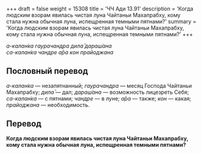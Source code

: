 +++
draft = false
weight = 15308
title = 'ЧЧ Ади 13.91'
description = 'Когда людским взорам явилась чистая луна Чайтаньи Махапрабху, кому стала нужна обычная луна, испещренная темными пятнами?'
summary = 'Когда людским взорам явилась чистая луна Чайтаньи Махапрабху, кому стала нужна обычная луна, испещренная темными пятнами?'
+++

_а-калан̇ка гаурачандра дила̄ дараш́ана  
са-калан̇ка чандре а̄ра кон прайоджана_

## Пословный перевод

_а_\-_калан̇ка_ — незапятнанный; _гаурачандра_ — месяц Господа Чайтаньи Махапрабху; _дила̄_ — дал; _дараш́ана_ — возможность лицезреть Себя; _са_\-_калан̇ка_ — с пятнами; _чандре_ — в луне; _а̄ра_ — также; _кон_ — какая; _прайоджана_ — необходимость.

## Перевод

**Когда людским взорам явилась чистая луна Чайтаньи Махапрабху, кому стала нужна обычная луна, испещренная темными пятнами?**
